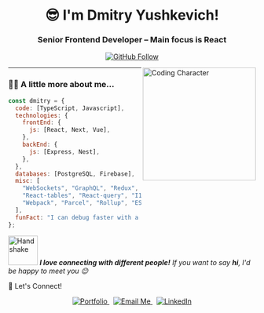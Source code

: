 <h1 align="center">😎 I'm Dmitry Yushkevich!</h1>
<h3 align="center">Senior Frontend Developer – Main focus is <strong>React</strong></h3>

<p align="center">
  <a href="https://github.com/DmitryFullStackDev" target="_blank">
    <img src="https://img.shields.io/github/followers/DmitryFullStackDev?label=Follow&style=social" alt="GitHub Follow" />
  </a>
</p>

<img align="right" src="https://media.giphy.com/media/M9gbBd9nbDrOTu1Mqx/giphy.gif" width="230" alt="Coding Character" />

---

### 🧑‍💻 A little more about me...

```js
const dmitry = {
  code: [TypeScript, Javascript],
  technologies: {
    frontEnd: {
      js: [React, Next, Vue],
    },
    backEnd: {
      js: [Express, Nest],
    },
  },
  databases: [PostgreSQL, Firebase],
  misc: [
    "WebSockets", "GraphQL", "Redux", "Redux-saga", "Redux-toolkit",
    "React-tables", "React-query", "I18Next", "Jest", "Enzyme",
    "Webpack", "Parcel", "Rollup", "ESLint", "Stylelint", "Prettier", "Babel"
  ],
  funFact: "I can debug faster with a coffee in hand!"
};
```

<img src="https://media.giphy.com/media/LnQjpWaON8nhr21vNW/giphy.gif" width="60" alt="Handshake" /> <em><b>I love connecting with different people!</b> If you want to say <b>hi</b>, I'd be happy to meet you 😊</em>

🔗 Let's Connect!
<p align="center"> <a href="https://your-portfolio-link.com" target="_blank"> <img src="https://img.shields.io/badge/Portfolio-visit-blue?style=for-the-badge" alt="Portfolio" /> </a> &nbsp; <a href="mailto:dmitry.dev.react@gmail.com"> <img src="https://img.shields.io/badge/Email-me-red?style=for-the-badge" alt="Email Me" /> </a> &nbsp; <a href="https://www.linkedin.com/in/dmitry-yushkevich" target="_blank"> <img src="https://img.shields.io/badge/LinkedIn-connect-blue?logo=linkedin&style=for-the-badge" alt="LinkedIn" /> </a> </p> 
